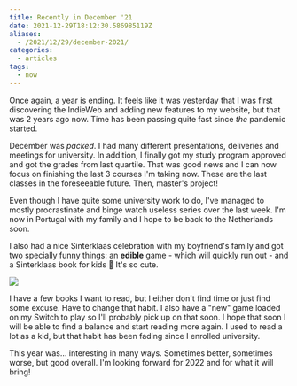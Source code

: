 ```yaml
---
title: Recently in December '21
date: 2021-12-29T18:12:30.586985119Z
aliases:
  - /2021/12/29/december-2021/
categories:
  - articles
tags:
  - now
---
```


Once again, a year is ending. It feels like it was yesterday that I was first discovering the IndieWeb and adding new features to my website, but that was 2 years ago now. Time has been passing quite fast since _the_ pandemic started.

<!--more-->

December was _packed_. I had many different presentations, deliveries and meetings for university. In addition, I finally got my study program approved and got the grades from last quartile. That was good news and I can now focus on finishing the last 3 courses I'm taking now. These are the last classes in the foreseeable future. Then, master's project!

Even though I have quite some university work to do, I've managed to mostly procrastinate and binge watch useless series over the last week. I'm now in Portugal with my family and I hope to be back to the Netherlands soon.

I also had a nice Sinterklaas celebration with my boyfriend's family and got two specially funny things: an **edible** game - which will quickly run out - and a Sinterklaas book for kids 🤣 It's so cute.

![](cdn:/09c85f99607c3e8cfb5de5dc8944182fb1a0823a5efd7be36c3b0b0f315006ba?class=fw)

I have a few books I want to read, but I either don't find time or just find some excuse. Have to change that habit. I also have a "new" game loaded on my Switch to play so I'll probably pick up on that soon. I hope that soon I will be able to find a balance and start reading more again. I used to read a lot as a kid, but that habit has been fading since I enrolled university.

This year was... interesting in many ways. Sometimes better, sometimes worse, but good overall. I'm looking forward for 2022 and for what it will bring!
